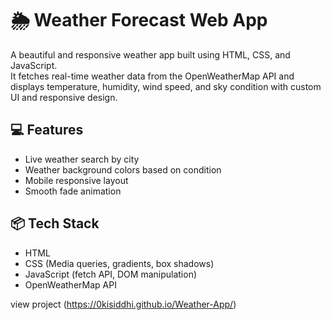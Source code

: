# 🌦️ Weather Forecast Web App

A beautiful and responsive weather app built using HTML, CSS, and JavaScript.  
It fetches real-time weather data from the OpenWeatherMap API and displays temperature, humidity, wind speed, and sky condition with custom UI and responsive design.

## 💻 Features
- Live weather search by city
- Weather background colors based on condition
- Mobile responsive layout
- Smooth fade animation

## 📦 Tech Stack
- HTML
- CSS (Media queries, gradients, box shadows)
- JavaScript (fetch API, DOM manipulation)
- OpenWeatherMap API

view project
 (https://0kisiddhi.github.io/Weather-App/)


